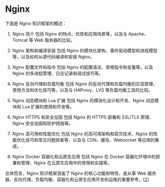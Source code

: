 # Nginx

 下面是 Nginx 知识框架的概述：

1. Nginx 简介
包括 Nginx 的特点、优势和应用场景等，以及与 Apache、Tomcat 等 Web 服务器的比较。

2. Nginx 架构和编译安装
包括 Nginx 的模块化架构、事件驱动模型和进程模型等，以及如何从源代码编译和安装 Nginx。

3. Nginx 配置文件和指令
包括 Nginx 的配置语法、常用指令和变量等，以及 Nginx 的多进程管理、日志记录和调试技巧等。

4. Nginx 反向代理和负载均衡
包括 Nginx 的反向代理和负载均衡的实现原理、使用方法和优化技巧等，以及与 HAProxy、LVS 等负载均衡工具的比较。

5. Nginx 动态模块和 Lua 扩展
包括 Nginx 的模块化设计和开发、Nginx 动态模块和 Lua 扩展的使用和开发等。

6. Nginx HTTPS 和安全加固
包括 Nginx 的 HTTPS 部署和 SSL/TLS 原理、Nginx 安全加固和防护措施等。

7. Nginx 高可用和性能优化
包括 Nginx 的高可用架构和容灾技术、Nginx 的性能优化技巧和常见问题排查等，以及与 CDN、缓存、Websocket 等应用的集成。

8. Nginx Docker 容器化和云原生应用
包括 Nginx 在 Docker 容器化环境中的部署和管理、Nginx 在云原生应用中的使用和实践等。

总体而言，Nginx 知识框架涵盖了 Nginx 的核心功能和特性，是从事 Web 服务器、反向代理、负载均衡、容器化和云原生应用开发和运维的重要参考。[[2](https://www.w3cschool.cn/nginx/)]